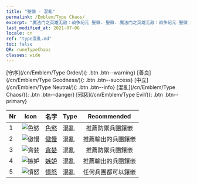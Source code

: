```yaml
---
title: "聖徽 - 混亂"
permalink: /Emblem/Type Chaos/
excerpt: "魔法门之英雄无敌：战争纪元 聖徽. 聖徽. 魔法门之英雄无敌：战争纪元 聖徽 混亂. 魔法门之英雄无敌：战争纪元 混亂"
last_modified_at: 2021-07-06
locale: cn
ref: "type混亂.md"
toc: false
QR: runeTypeChaos
classes: wide
---
```


  [守序](/cn/Emblem/Type Order/){: .btn .btn--warning}   [善良](/cn/Emblem/Type Goodness/){: .btn .btn--success}   [中立](/cn/Emblem/Type Neutral/){: .btn .btn--info}   [混亂](/cn/Emblem/Type Chaos/){: .btn .btn--danger}   [邪惡](/cn/Emblem/Type Evil/){: .btn .btn--primary} 

  |  Nr  | Icon |             名字            |    Type    |   Recommended   |
  |:-----|:--:|:----------------------------|:-----------|:---------------:|
  | 1 | ![色慾](/images/r/rune_icon_405.png) | [色慾](/cn/Emblem/Lust/) | 混亂 | 推薦防禦兵團鑲嵌 | 
  | 2 | ![傲慢](/images/r/rune_icon_402.png) | [傲慢](/cn/Emblem/Arrogance/) | 混亂 | 推薦輸出的兵團鑲嵌 | 
  | 3 | ![貪婪](/images/r/rune_icon_404.png) | [貪婪](/cn/Emblem/Greed/) | 混亂 | 推薦防禦兵團鑲嵌 | 
  | 4 | ![嫉妒](/images/r/rune_icon_401.png) | [嫉妒](/cn/Emblem/Jealousy/) | 混亂 | 推薦輸出的兵團鑲嵌 | 
  | 5 | ![憤怒](/images/r/rune_icon_403.png) | [憤怒](/cn/Emblem/Anger/) | 混亂 | 任何兵團都可以鑲嵌 | 
